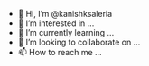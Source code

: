 - 👋 Hi, I’m @kanishksaleria
- 👀 I’m interested in ...
- 🌱 I’m currently learning ...
- 💞️ I’m looking to collaborate on ...
- 📫 How to reach me ...

<!---
kanishksaleria/kanishksaleria is a ✨ special ✨ repository because its `README.md` (this file) appears on your GitHub profile.
You can click the Preview link to take a look at your changes.
--->
